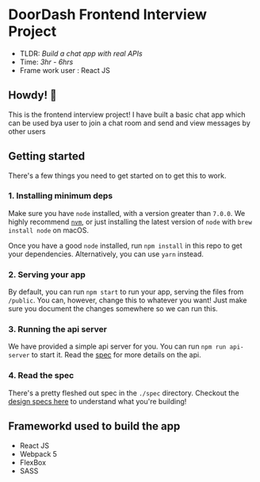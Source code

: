 # DoorDash Frontend Interview Project
* TLDR: *Build a chat app with real APIs*
* Time: *3hr - 6hrs*
* Frame work user : React JS


## Howdy! 👋  

This is the frontend interview project! I have built a basic chat app which can be used bya user to join a chat room and send and view messages by other users

## Getting started
There's a few things you need to get started on to get this to work.

### 1. Installing minimum deps
Make sure you have `node` installed, with a version greater than `7.0.0`. We highly recommend [`nvm`](https://github.com/creationix/nvm), or just installing the latest version of `node` with `brew install node` on macOS.

Once you have a good `node` installed, run `npm install` in this repo to get your dependencies. Alternatively, you can use `yarn` instead.

### 2. Serving your app
By default, you can run `npm start` to run your app, serving the files from `/public`. You can, however, change this to whatever you want! Just make sure you document the changes somewhere so we can run this.

### 3. Running the api server
We have provided a simple api server for you. You can run `npm run api-server` to start it. Read the [spec](./spec/api-endpoints.md) for more details on the api.

### 4. Read the spec
There's a pretty fleshed out spec in the `./spec` directory. Checkout the [design specs here](./spec/designs/detailed-design-specs.md) to understand what you're building!

## Frameworkd used to build the app
* React JS
* Webpack 5
* FlexBox
* SASS
